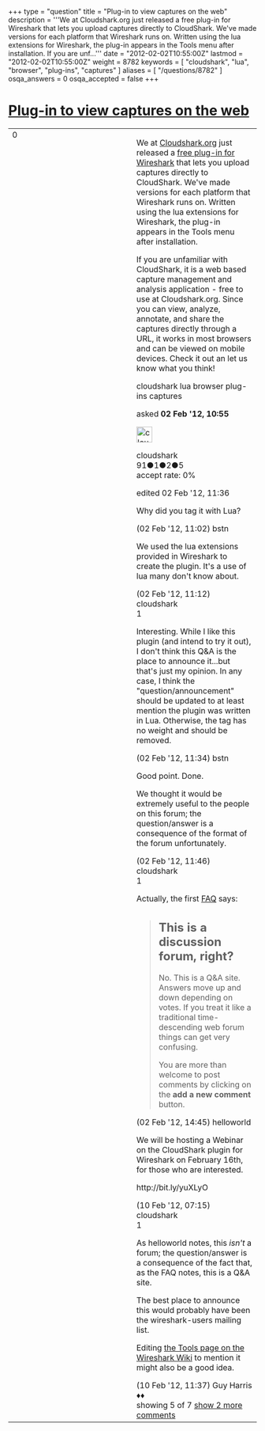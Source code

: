 +++
type = "question"
title = "Plug-in to view captures on the web"
description = '''We at Cloudshark.org just released a free plug-in for Wireshark that lets you upload captures directly to CloudShark. We&#x27;ve made versions for each platform that Wireshark runs on. Written using the lua extensions for Wireshark, the plug-in appears in the Tools menu after installation. If you are unf...'''
date = "2012-02-02T10:55:00Z"
lastmod = "2012-02-02T10:55:00Z"
weight = 8782
keywords = [ "cloudshark", "lua", "browser", "plug-ins", "captures" ]
aliases = [ "/questions/8782" ]
osqa_answers = 0
osqa_accepted = false
+++

<div class="headNormal">

# [Plug-in to view captures on the web](/questions/8782/plug-in-to-view-captures-on-the-web)

</div>

<div id="main-body">

<div id="askform">

<table id="question-table" style="width:100%;"><colgroup><col style="width: 50%" /><col style="width: 50%" /></colgroup><tbody><tr class="odd"><td style="width: 30px; vertical-align: top"><div class="vote-buttons"><div id="post-8782-score" class="post-score" title="current number of votes">0</div><div id="favorite-count" class="favorite-count"></div></div></td><td><div id="item-right"><div class="question-body"><p>We at <a href="http://www.Cloudshark.org">Cloudshark.org</a> just released a <a href="http://appliance.cloudshark.org/plug-ins-wireshark.html">free plug-in for Wireshark</a> that lets you upload captures directly to CloudShark. We've made versions for each platform that Wireshark runs on. Written using the lua extensions for Wireshark, the plug-in appears in the Tools menu after installation.</p><p>If you are unfamiliar with CloudShark, it is a web based capture management and analysis application - free to use at Cloudshark.org. Since you can view, analyze, annotate, and share the captures directly through a URL, it works in most browsers and can be viewed on mobile devices. Check it out an let us know what you think!</p></div><div id="question-tags" class="tags-container tags">cloudshark lua browser plug-ins captures</div><div id="question-controls" class="post-controls"></div><div class="post-update-info-container"><div class="post-update-info post-update-info-user"><p>asked <strong>02 Feb '12, 10:55</strong></p><img src="https://secure.gravatar.com/avatar/3296169772fdefbaaa84fed7f8fe6591?s=32&amp;d=identicon&amp;r=g" class="gravatar" width="32" height="32" alt="cloudshark&#39;s gravatar image" /><p>cloudshark<br />
<span class="score" title="91 reputation points">91</span><span title="1 badges"><span class="badge1">●</span><span class="badgecount">1</span></span><span title="2 badges"><span class="silver">●</span><span class="badgecount">2</span></span><span title="5 badges"><span class="bronze">●</span><span class="badgecount">5</span></span><br />
<span class="accept_rate" title="Rate of the user&#39;s accepted answers">accept rate:</span> <span title="cloudshark has no accepted answers">0%</span></p></div><div class="post-update-info post-update-info-edited"><p>edited 02 Feb '12, 11:36</p></div></div><div id="comments-container-8782" class="comments-container"><span id="8783"></span><div id="comment-8783" class="comment"><div id="post-8783-score" class="comment-score"></div><div class="comment-text"><p>Why did you tag it with Lua?</p></div><div id="comment-8783-info" class="comment-info"><span class="comment-age">(02 Feb '12, 11:02)</span> bstn</div></div><span id="8785"></span><div id="comment-8785" class="comment"><div id="post-8785-score" class="comment-score"></div><div class="comment-text"><p>We used the lua extensions provided in Wireshark to create the plugin. It's a use of lua many don't know about.</p></div><div id="comment-8785-info" class="comment-info"><span class="comment-age">(02 Feb '12, 11:12)</span> cloudshark</div></div><span id="8787"></span><div id="comment-8787" class="comment"><div id="post-8787-score" class="comment-score">1</div><div class="comment-text"><p>Interesting. While I like this plugin (and intend to try it out), I don't think this Q&amp;A is the place to announce it...but that's just my opinion. In any case, I think the "question/announcement" should be updated to at least mention the plugin was written in Lua. Otherwise, the tag has no weight and should be removed.</p></div><div id="comment-8787-info" class="comment-info"><span class="comment-age">(02 Feb '12, 11:34)</span> bstn</div></div><span id="8788"></span><div id="comment-8788" class="comment not_top_scorer"><div id="post-8788-score" class="comment-score"></div><div class="comment-text"><p>Good point. Done.</p><p>We thought it would be extremely useful to the people on this forum; the question/answer is a consequence of the format of the forum unfortunately.</p></div><div id="comment-8788-info" class="comment-info"><span class="comment-age">(02 Feb '12, 11:46)</span> cloudshark</div></div><span id="8791"></span><div id="comment-8791" class="comment"><div id="post-8791-score" class="comment-score">1</div><div class="comment-text"><p>Actually, the first <a href="http://ask.wireshark.org/faq/">FAQ</a> says:</p><blockquote><h2 id="this-is-a-discussion-forum-right">This is a discussion forum, right?</h2><p>No. This is a Q&amp;A site. Answers move up and down depending on votes. If you treat it like a traditional time-descending web forum things can get very confusing.</p><p>You are more than welcome to post comments by clicking on the <strong>add a new comment</strong> button.</p></blockquote></div><div id="comment-8791-info" class="comment-info"><span class="comment-age">(02 Feb '12, 14:45)</span> helloworld</div></div><span id="8944"></span><div id="comment-8944" class="comment not_top_scorer"><div id="post-8944-score" class="comment-score"></div><div class="comment-text"><p>We will be hosting a Webinar on the CloudShark plugin for Wireshark on February 16th, for those who are interested.</p><p>http://bit.ly/yuXLyO</p></div><div id="comment-8944-info" class="comment-info"><span class="comment-age">(10 Feb '12, 07:15)</span> cloudshark</div></div><span id="8953"></span><div id="comment-8953" class="comment"><div id="post-8953-score" class="comment-score">1</div><div class="comment-text"><p>As helloworld notes, this <em>isn't</em> a forum; the question/answer is a consequence of the fact that, as the FAQ notes, this is a Q&amp;A site.</p><p>The best place to announce this would probably have been the wireshark-users mailing list.</p><p>Editing <a href="http://wiki.wireshark.org/Tools">the Tools page on the Wireshark Wiki</a> to mention it might also be a good idea.</p></div><div id="comment-8953-info" class="comment-info"><span class="comment-age">(10 Feb '12, 11:37)</span> Guy Harris ♦♦</div></div></div><div id="comment-tools-8782" class="comment-tools"><span class="comments-showing"> showing 5 of 7 </span> <a href="#" class="show-all-comments-link">show 2 more comments</a></div><div class="clear"></div><div id="comment-8782-form-container" class="comment-form-container"></div><div class="clear"></div></div></td></tr></tbody></table>

</div>

</div>

